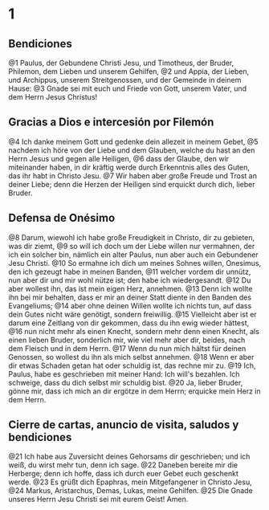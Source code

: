 # 1
## Bendiciones
@1 Paulus, der Gebundene Christi Jesu, und Timotheus, der Bruder, Philemon, dem Lieben und unserem Gehilfen,
@2 und Appia, der Lieben, und Archippus, unserem Streitgenossen, und der Gemeinde in deinem Hause:
@3 Gnade sei mit euch und Friede von Gott, unserem Vater, und dem Herrn Jesus Christus!

## Gracias a Dios e intercesión por Filemón
@4 Ich danke meinem Gott und gedenke dein allezeit in meinem Gebet,
@5 nachdem ich höre von der Liebe und dem Glauben, welche du hast an den Herrn Jesus und gegen alle Heiligen,
@6 dass der Glaube, den wir miteinander haben, in dir kräftig werde durch Erkenntnis alles des Guten, das ihr habt in Christo Jesu.
@7 Wir haben aber große Freude und Trost an deiner Liebe; denn die Herzen der Heiligen sind erquickt durch dich, lieber Bruder.

## Defensa de Onésimo
@8 Darum, wiewohl ich habe große Freudigkeit in Christo, dir zu gebieten, was dir ziemt,
@9 so will ich doch um der Liebe willen nur vermahnen, der ich ein solcher bin, nämlich ein alter Paulus, nun aber auch ein Gebundener Jesu Christi.
@10 So ermahne ich dich um meines Sohnes willen, Onesimus, den ich gezeugt habe in meinen Banden,
@11 welcher vordem dir unnütz, nun aber dir und mir wohl nütze ist; den habe ich wiedergesandt.
@12 Du aber wollest ihn, das ist mein eigen Herz, annehmen.
@13 Denn ich wollte ihn bei mir behalten, dass er mir an deiner Statt diente in den Banden des Evangeliums;
@14 aber ohne deinen Willen wollte ich nichts tun, auf dass dein Gutes nicht wäre genötigt, sondern freiwillig.
@15 Vielleicht aber ist er darum eine Zeitlang von dir gekommen, dass du ihn ewig wieder hättest,
@16 nun nicht mehr als einen Knecht, sondern mehr denn einen Knecht, als einen lieben Bruder, sonderlich mir, wie viel mehr aber dir, beides, nach dem Fleisch und in dem Herrn.
@17 Wenn du nun mich hältst für deinen Genossen, so wollest du ihn als mich selbst annehmen.
@18 Wenn er aber dir etwas Schaden getan hat oder schuldig ist, das rechne mir zu.
@19 Ich, Paulus, habe es geschrieben mit meiner Hand: Ich will's bezahlen. Ich schweige, dass du dich selbst mir schuldig bist.
@20 Ja, lieber Bruder, gönne mir, dass ich mich an dir ergötze in dem Herrn; erquicke mein Herz in dem Herrn.

## Cierre de cartas, anuncio de visita, saludos y bendiciones
@21 Ich habe aus Zuversicht deines Gehorsams dir geschrieben; und ich weiß, du wirst mehr tun, denn ich sage.
@22 Daneben bereite mir die Herberge; denn ich hoffe, dass ich durch euer Gebet euch geschenkt werde.
@23 Es grüßt dich Epaphras, mein Mitgefangener in Christo Jesu,
@24 Markus, Aristarchus, Demas, Lukas, meine Gehilfen.
@25 Die Gnade unseres Herrn Jesu Christi sei mit eurem Geist! Amen.